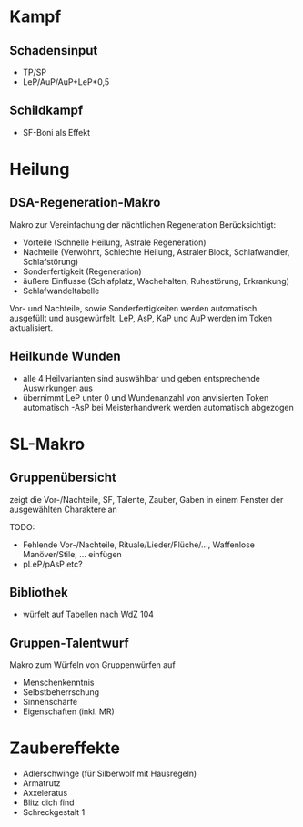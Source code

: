 # Kampf
## Schadensinput
- TP/SP
- LeP/AuP/AuP+LeP*0,5

## Schildkampf
- SF-Boni als Effekt


# Heilung
## DSA-Regeneration-Makro

Makro zur Vereinfachung der nächtlichen Regeneration
Berücksichtigt:
- Vorteile (Schnelle Heilung, Astrale Regeneration)
- Nachteile (Verwöhnt, Schlechte Heilung, Astraler Block, Schlafwandler, Schlafstörung)
- Sonderfertigkeit (Regeneration)
- äußere Einflusse (Schlafplatz, Wachehalten, Ruhestörung, Erkrankung)
- Schlafwandeltabelle

Vor- und Nachteile, sowie Sonderfertigkeiten werden automatisch ausgefüllt und ausgewürfelt. 
LeP, AsP, KaP und AuP werden im Token aktualisiert.

## Heilkunde Wunden
- alle 4 Heilvarianten sind auswählbar und geben entsprechende Auswirkungen aus
- übernimmt LeP unter 0 und Wundenanzahl von anvisierten Token automatisch
-AsP bei Meisterhandwerk werden automatisch abgezogen

# SL-Makro
## Gruppenübersicht

zeigt die Vor-/Nachteile, SF, Talente, Zauber, Gaben in einem Fenster der ausgewählten Charaktere an

TODO: 
- Fehlende Vor-/Nachteile, Rituale/Lieder/Flüche/..., Waffenlose Manöver/Stile, ... einfügen
- pLeP/pAsP etc?

## Bibliothek
- würfelt auf Tabellen nach WdZ 104

## Gruppen-Talentwurf

Makro zum Würfeln von Gruppenwürfen auf 
- Menschenkenntnis
- Selbstbeherrschung
- Sinnenschärfe
- Eigenschaften (inkl. MR)

# Zaubereffekte
- Adlerschwinge (für Silberwolf mit Hausregeln)
- Armatrutz
- Axxeleratus
- Blitz dich find
- Schreckgestalt 1